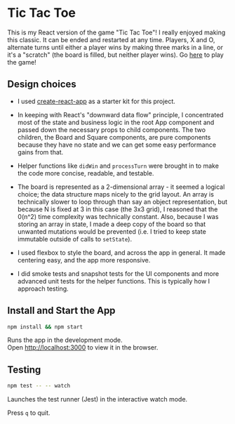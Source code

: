 # Tic Tac Toe

This is my React version of the game "Tic Tac Toe"! I really enjoyed making this classic. It can be ended and restarted at any time. Players, X and O, alternate turns until either a player wins by making three marks in a line, or it's a "scratch" (the board is filled, but neither player wins). Go [here](http://kelley-sharp-tic-tac-toe.s3-website-us-east-1.amazonaws.com/) to play the game!

## Design choices

- I used [create-react-app](https://github.com/facebook/create-react-app) as a starter kit for this project.

- In keeping with React's "downward data flow" principle, I concentrated most of the state and business logic in the root App component and passed down the necessary props to child components. The two children, the Board and Square components, are pure components because they have no state and we can get some easy performance gains from that.

- Helper functions like `didWin` and `processTurn` were brought in to make the code more concise, readable, and testable.

- The board is represented as a 2-dimensional array - it seemed a logical choice; the data structure maps nicely to the grid layout. An array is technically slower to loop through than say an object representation, but because N is fixed at 3 in this case (the 3x3 grid), I reasoned that the 0(n^2) time complexity was technically constant. Also, because I was storing an array in state, I made a deep copy of the board so that unwanted mutations would be prevented (i.e. I tried to keep state immutable outside of calls to `setState`).

- I used flexbox to style the board, and across the app in general. It made centering easy, and the app more responsive.

- I did smoke tests and snapshot tests for the UI components and more advanced unit tests for the helper functions. This is typically how I approach testing.

## Install and Start the App

```sh
npm install && npm start
```

Runs the app in the development mode.<br>
Open [http://localhost:3000](http://localhost:3000) to view it in the browser.

## Testing

```sh
npm test -- -- watch
```

Launches the test runner (Jest) in the interactive watch mode.

Press `q` to quit.

